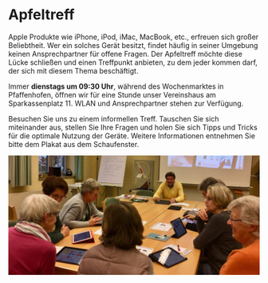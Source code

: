 # Apfeltreff

Apple Produkte wie iPhone, iPod, iMac, MacBook, etc., erfreuen sich großer Beliebtheit. Wer ein solches Gerät besitzt, 
findet häufig in seiner Umgebung keinen Ansprechpartner für offene Fragen. Der Apfeltreff möchte diese Lücke schließen 
und einen Treffpunkt anbieten, zu dem jeder kommen darf, der sich mit diesem Thema beschäftigt.

Immer **dienstags um 09:30 Uhr**, während des Wochenmarktes in Pfaffenhofen, öffnen wir für eine Stunde unser 
Vereinshaus am Sparkassenplatz 11. WLAN und Ansprechpartner stehen zur Verfügung.

Besuchen Sie uns zu einem informellen Treff. Tauschen Sie sich miteinander aus, stellen Sie Ihre Fragen und holen Sie 
sich Tipps und Tricks für die optimale Nutzung der Geräte. Weitere Informationen entnehmen Sie bitte dem Plakat aus dem
Schaufenster.

![iPad-Kurs in Rohrbach](./ipad-rohrbach.jpg)
